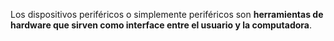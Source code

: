 Los dispositivos periféricos o simplemente periféricos son **herramientas de hardware que sirven como interface entre el usuario y la computadora**.